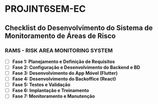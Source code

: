 # PROJINT6SEM-EC


## Checklist do Desenvolvimento do Sistema de Monitoramento de Áreas de Risco
### RAMS - RISK AREA MONITORING SYSTEM


- [ ] **Fase 1: Planejamento e Definição de Requisitos**
- [ ] **Fase 2: Configuração e Desenvolvimento do Backend e BD**
- [ ] **Fase 3: Desenvolvimento do App Móvel (Flutter)**
- [ ] **Fase 4: Desenvolvimento do Backoffice (React)**
- [ ] **Fase 5: Testes e Validação**
- [ ] **Fase 6: Implantação e Treinamento**
- [ ] **Fase 7: Monitoramento e Manutenção**
